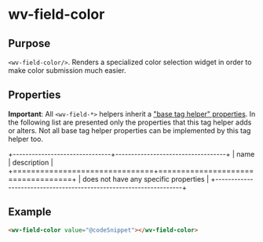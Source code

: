 ﻿<!--{"sort_order":10, "name": "wv-field-color", "label": "wv-field-color"}-->
# wv-field-color

## Purpose

`<wv-field-color/>`. Renders a specialized color selection widget in order to make color submission much easier.


## Properties
**Important**: All `<wv-field-*>` helpers inherit a ["base tag helper" properties](docs/developer/tag-helpers/wv-field-base). In the following list are presented only the properties that this tag helper adds or alters. Not all base tag helper properties can be implemented by this tag helper too.

+-------------------------------+-----------------------------------+
| name                          | description                       |
+===============================+===================================+
| does not have any specific properties                             | 
+-------------------------------------------------------------------+

## Example

```html
<wv-field-color value="@codeSnippet"></wv-field-color>
```

